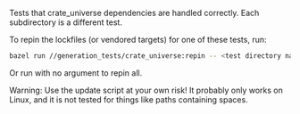 
Tests that crate_universe dependencies are handled correctly. Each subdirectory is a different test.

To repin the lockfiles (or vendored targets) for one of these tests, run:

```bash
bazel run //generation_tests/crate_universe:repin -- <test directory name>
```

Or run with no argument to repin all.

Warning: Use the update script at your own risk! It probably only works on Linux, and it is not
tested for things like paths containing spaces.
